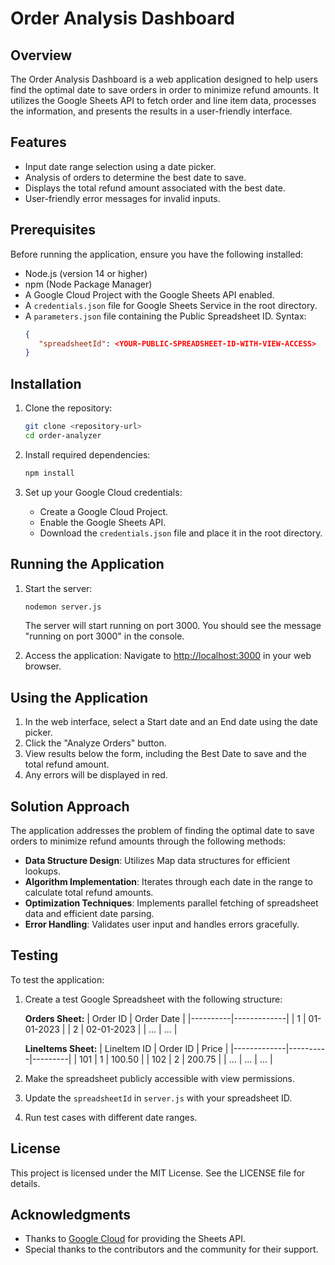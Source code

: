 # Order Analysis Dashboard

## Overview
The Order Analysis Dashboard is a web application designed to help users find the optimal date to save orders in order to minimize refund amounts. It utilizes the Google Sheets API to fetch order and line item data, processes the information, and presents the results in a user-friendly interface.

## Features
- Input date range selection using a date picker.
- Analysis of orders to determine the best date to save.
- Displays the total refund amount associated with the best date.
- User-friendly error messages for invalid inputs.

## Prerequisites
Before running the application, ensure you have the following installed:
- Node.js (version 14 or higher)
- npm (Node Package Manager)
- A Google Cloud Project with the Google Sheets API enabled.
- A `credentials.json` file for Google Sheets Service in the root directory.
- A `parameters.json` file containing the Public Spreadsheet ID. Syntax:
   ```json
   {
      "spreadsheetId": <YOUR-PUBLIC-SPREADSHEET-ID-WITH-VIEW-ACCESS>
   }
   ```

## Installation
1. Clone the repository:
   ```bash
   git clone <repository-url>
   cd order-analyzer
   ```

2. Install required dependencies:
   ```bash
   npm install
   ```

3. Set up your Google Cloud credentials:
   - Create a Google Cloud Project.
   - Enable the Google Sheets API.
   - Download the `credentials.json` file and place it in the root directory.

## Running the Application
1. Start the server:
   ```bash
   nodemon server.js
   ```
   The server will start running on port 3000. You should see the message "running on port 3000" in the console.

2. Access the application:
   Navigate to [http://localhost:3000](http://localhost:3000) in your web browser.

## Using the Application
1. In the web interface, select a Start date and an End date using the date picker.
2. Click the "Analyze Orders" button.
3. View results below the form, including the Best Date to save and the total refund amount.
4. Any errors will be displayed in red.

## Solution Approach
The application addresses the problem of finding the optimal date to save orders to minimize refund amounts through the following methods:
- **Data Structure Design**: Utilizes Map data structures for efficient lookups.
- **Algorithm Implementation**: Iterates through each date in the range to calculate total refund amounts.
- **Optimization Techniques**: Implements parallel fetching of spreadsheet data and efficient date parsing.
- **Error Handling**: Validates user input and handles errors gracefully.

## Testing
To test the application:
1. Create a test Google Spreadsheet with the following structure:

   **Orders Sheet:**
   | Order ID | Order Date  |
   |----------|-------------|
   | 1        | 01-01-2023  |
   | 2        | 02-01-2023  |
   | ...      | ...         |

   **LineItems Sheet:**
   | LineItem ID | Order ID | Price   |
   |-------------|----------|---------|
   | 101         | 1        | 100.50  |
   | 102         | 2        | 200.75  |
   | ...         | ...      | ...     |

2. Make the spreadsheet publicly accessible with view permissions.
3. Update the `spreadsheetId` in `server.js` with your spreadsheet ID.
4. Run test cases with different date ranges.

## License
This project is licensed under the MIT License. See the LICENSE file for details.

## Acknowledgments
- Thanks to [Google Cloud](https://cloud.google.com/) for providing the Sheets API.
- Special thanks to the contributors and the community for their support.
